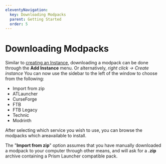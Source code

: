 ```yaml
---
eleventyNavigation:
  key: Downloading Modpacks
  parent: Getting Started
  order: 5
---
```


# Downloading Modpacks

Similar to [creating an Instance](../create-instance), downloading a modpack can be done through the **Add Instance** menu. Or alternatively, _right click → Create instance_
You can now use the sidebar to the left of the window to choose from the following:

- Import from zip
- ATLauncher
- CurseForge
- FTB
- FTB Legacy
- Technic
- Modrinth

After selecting which service you wish to use, you can browse the modpacks which areavailable to install.

The "**Import from zip**" option assumes that you have manually downloaded a modpack to your computer through other means, and will ask for a **.zip** archive containing a Prism Launcher compatible pack.
